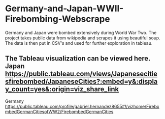 # Germany-and-Japan-WWII-Firebombing-Webscrape


Germany and Japan were bombed extensively during World War Two. 
The project takes public data from wikipedia and scrapes it using beautiful soup. 
The data is then put in CSV's and used for further exploration in tableau. 


The Tableau visualization can be viewed here. 
Japan
https://public.tableau.com/views/Japanesecitiesfirebombed/JapaneseCities?:embed=y&:display_count=yes&:origin=viz_share_link
------------------------------------------------------------------------------------------------------------------------

Germany
https://public.tableau.com/profile/gabriel.hernandez8655#!/vizhome/FirebombedGermanCitiesofWW2/FirebombedGermanCities
